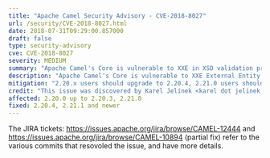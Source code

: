 ```yaml
---
title: "Apache Camel Security Advisory - CVE-2018-8027"
url: /security/CVE-2018-8027.html
date: 2018-07-31T09:29:00.857000
draft: false
type: security-advisory
cve: CVE-2018-8027
severity: MEDIUM
summary: "Apache Camel's Core is vulnerable to XXE in XSD validation processor"
description: "Apache Camel's Core is vulnerable to XXE External Entity vulnerability XSD validation processor."
mitigation: "2.20.x users should upgrade to 2.20.4, 2.21.0 users should upgrade to 2.21.1. The JIRA tickets: https://issues.apache.org/jira/browse/CAMEL-12444 and https://issues.apache.org/jira/browse/CAMEL-10894 (partial fix) refer to the various commits that resovoled the issue, and have more details."
credit: "This issue was discovered by Karel Jelínek <karel dot jelinek at unicorn dot com> from Unicorn Systems."
affected: 2.20.0 up to 2.20.3, 2.21.0
fixed: 2.20.4, 2.21.1 and newer
---
```


The JIRA tickets: https://issues.apache.org/jira/browse/CAMEL-12444 and https://issues.apache.org/jira/browse/CAMEL-10894 (partial fix) refer to the various commits that resovoled the issue, and have more details.

